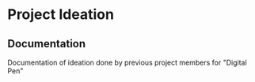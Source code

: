 # Project Ideation 
## Documentation
Documentation of ideation done by previous project members for "Digital Pen"
